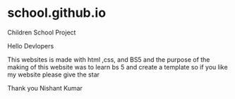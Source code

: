# school.github.io
Children School Project 


Hello Devlopers 

This websites is made with html ,css, and BS5 and the purpose of the making of this website was to learn bs 5 and create a template so if you like my website please give the star 


Thank you
Nishant Kumar
